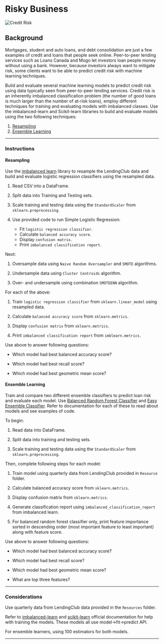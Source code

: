 # Risky Business
 
![Credit Risk](Images/credit-risk.jpg)

## Background

Mortgages, student and auto loans, and debt consolidation are just a few examples of credit and loans that people seek online. Peer-to-peer lending services such as Loans Canada and Mogo let investors loan people money without using a bank. However, because investors always want to mitigate risk, some clients want to be able to predict credit risk with machine learning techniques.

Build and evaluate several machine learning models to predict credit risk using data typically seen from peer-to-peer lending services. Credit risk is an inherently imbalanced classification problem (the number of good loans is much larger than the number of at-risk loans), employ different techniques for training and evaluating models with imbalanced classes. Use the imbalanced-learn and Scikit-learn libraries to build and evaluate models using the two following techniques:

1. [Resampling](#Resampling)
2. [Ensemble Learning](#Ensemble-Learning)

- - -

### Instructions

#### Resampling

Use the [imbalanced learn](https://imbalanced-learn.readthedocs.io) library to resample the LendingClub data and build and evaluate logistic regression classifiers using the resampled data.

1. Read CSV into a DataFrame.

2. Split data into Training and Testing sets.

3. Scale training and testing data using the `StandardScaler` from `sklearn.preprocessing`.

4. Use provided code to run Simple Logistic Regression:
    * Fit `logistic regression classifier`.
    * Calculate `balanced accuracy score`.
    * Display `confusion matrix`.
    * Print `imbalanced classification report`.

Next:

1. Oversample data using `Naive Random Oversampler` and `SMOTE` algorithms.

2. Undersample data using `Cluster Centroids` algorithm.

3. Over- and undersample using combination `SMOTEENN` algorithm.


For each of the above:

1. Train `logistic regression classifier` from `sklearn.linear_model` using resampled data.

2. Calculate `balanced accuracy score` from `sklearn.metrics`.

3. Display `confusion matrix` from `sklearn.metrics`.

4. Print `imbalanced classification report` from `imblearn.metrics`.


Use above to answer following questions:

* Which model had best balanced accuracy score?
>
* Which model had best recall score?
>
* Which model had best geometric mean score?

#### Ensemble Learning

Train and compare two different ensemble classifiers to predict loan risk and evaluate each model. Use [Balanced Random Forest Classifier](https://imbalanced-learn.readthedocs.io/en/stable/generated/imblearn.ensemble.BalancedRandomForestClassifier.html#imblearn-ensemble-balancedrandomforestclassifier) and [Easy Ensemble Classifier](https://imbalanced-learn.readthedocs.io/en/stable/generated/imblearn.ensemble.EasyEnsembleClassifier.html#imblearn-ensemble-easyensembleclassifier). Refer to documentation for each of these to read about models and see examples of code.

To begin:

1. Read data into DataFrame.

2. Split data into training and testing sets.

3. Scale training and testing data using the `StandardScaler` from `sklearn.preprocessing`.


Then, complete following steps for each model:

1. Train model using quarterly data from LendingClub provided in `Resource` folder.

2. Calculate balanced accuracy score from `sklearn.metrics`.

3. Display confusion matrix from `sklearn.metrics`.

4. Generate classification report using `imbalanced_classification_report` from imbalanced learn.

5. For balanced random forest classifier only, print feature importance sorted in descending order (most important feature to least important) along with feature score.


Use above to answer following questions:

* Which model had best balanced accuracy score?

* Which model had best recall score?

* Which model had best geometric mean score?

* What are top three features?

- - -

### Considerations

Use quarterly data from LendingClub data provided in the `Resources` folder.

Refer to [imbalanced-learn](https://imbalanced-learn.readthedocs.io/en/stable/) and [scikit-learn](https://scikit-learn.org/stable/) official documentation for help with training the models. These models all use model->fit->predict API.

For ensemble learners, using 100 estimators for both models.

- - -
